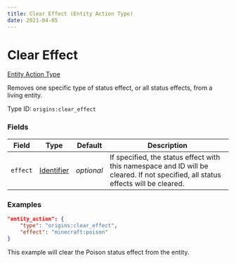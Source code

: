 ```yaml
---
title: Clear Effect (Entity Action Type)
date: 2021-04-05
---
```


# Clear Effect

[Entity Action Type](../entity_action_types.md)

Removes one specific type of status effect, or all status effects, from a living entity.

Type ID: `origins:clear_effect`


### Fields

Field  | Type | Default | Description
-------|------|---------|-------------
`effect` | [Identifier](../data_types/identifier.md) | _optional_ | If specified, the status effect with this namespace and ID will be cleared. If not specified, all status effects will be cleared.


### Examples

```json
"entity_action": {
    "type": "origins:clear_effect",
    "effect": "minecraft:poison"
}
```

This example will clear the Poison status effect from the entity.
